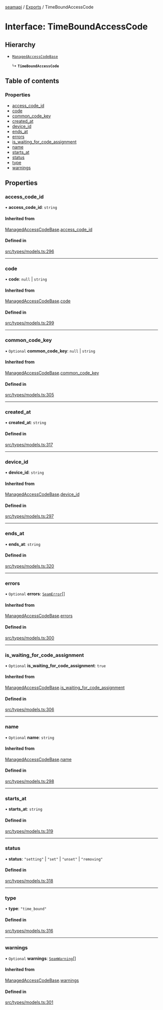 [seamapi](../README.md) / [Exports](../modules.md) / TimeBoundAccessCode

# Interface: TimeBoundAccessCode

## Hierarchy

- [`ManagedAccessCodeBase`](ManagedAccessCodeBase.md)

  ↳ **`TimeBoundAccessCode`**

## Table of contents

### Properties

- [access\_code\_id](TimeBoundAccessCode.md#access_code_id)
- [code](TimeBoundAccessCode.md#code)
- [common\_code\_key](TimeBoundAccessCode.md#common_code_key)
- [created\_at](TimeBoundAccessCode.md#created_at)
- [device\_id](TimeBoundAccessCode.md#device_id)
- [ends\_at](TimeBoundAccessCode.md#ends_at)
- [errors](TimeBoundAccessCode.md#errors)
- [is\_waiting\_for\_code\_assignment](TimeBoundAccessCode.md#is_waiting_for_code_assignment)
- [name](TimeBoundAccessCode.md#name)
- [starts\_at](TimeBoundAccessCode.md#starts_at)
- [status](TimeBoundAccessCode.md#status)
- [type](TimeBoundAccessCode.md#type)
- [warnings](TimeBoundAccessCode.md#warnings)

## Properties

### access\_code\_id

• **access\_code\_id**: `string`

#### Inherited from

[ManagedAccessCodeBase](ManagedAccessCodeBase.md).[access_code_id](ManagedAccessCodeBase.md#access_code_id)

#### Defined in

[src/types/models.ts:296](https://github.com/seamapi/javascript/blob/main/src/types/models.ts#L296)

___

### code

• **code**: ``null`` \| `string`

#### Inherited from

[ManagedAccessCodeBase](ManagedAccessCodeBase.md).[code](ManagedAccessCodeBase.md#code)

#### Defined in

[src/types/models.ts:299](https://github.com/seamapi/javascript/blob/main/src/types/models.ts#L299)

___

### common\_code\_key

• `Optional` **common\_code\_key**: ``null`` \| `string`

#### Inherited from

[ManagedAccessCodeBase](ManagedAccessCodeBase.md).[common_code_key](ManagedAccessCodeBase.md#common_code_key)

#### Defined in

[src/types/models.ts:305](https://github.com/seamapi/javascript/blob/main/src/types/models.ts#L305)

___

### created\_at

• **created\_at**: `string`

#### Defined in

[src/types/models.ts:317](https://github.com/seamapi/javascript/blob/main/src/types/models.ts#L317)

___

### device\_id

• **device\_id**: `string`

#### Inherited from

[ManagedAccessCodeBase](ManagedAccessCodeBase.md).[device_id](ManagedAccessCodeBase.md#device_id)

#### Defined in

[src/types/models.ts:297](https://github.com/seamapi/javascript/blob/main/src/types/models.ts#L297)

___

### ends\_at

• **ends\_at**: `string`

#### Defined in

[src/types/models.ts:320](https://github.com/seamapi/javascript/blob/main/src/types/models.ts#L320)

___

### errors

• `Optional` **errors**: [`SeamError`](SeamError.md)[]

#### Inherited from

[ManagedAccessCodeBase](ManagedAccessCodeBase.md).[errors](ManagedAccessCodeBase.md#errors)

#### Defined in

[src/types/models.ts:300](https://github.com/seamapi/javascript/blob/main/src/types/models.ts#L300)

___

### is\_waiting\_for\_code\_assignment

• `Optional` **is\_waiting\_for\_code\_assignment**: ``true``

#### Inherited from

[ManagedAccessCodeBase](ManagedAccessCodeBase.md).[is_waiting_for_code_assignment](ManagedAccessCodeBase.md#is_waiting_for_code_assignment)

#### Defined in

[src/types/models.ts:306](https://github.com/seamapi/javascript/blob/main/src/types/models.ts#L306)

___

### name

• `Optional` **name**: `string`

#### Inherited from

[ManagedAccessCodeBase](ManagedAccessCodeBase.md).[name](ManagedAccessCodeBase.md#name)

#### Defined in

[src/types/models.ts:298](https://github.com/seamapi/javascript/blob/main/src/types/models.ts#L298)

___

### starts\_at

• **starts\_at**: `string`

#### Defined in

[src/types/models.ts:319](https://github.com/seamapi/javascript/blob/main/src/types/models.ts#L319)

___

### status

• **status**: ``"setting"`` \| ``"set"`` \| ``"unset"`` \| ``"removing"``

#### Defined in

[src/types/models.ts:318](https://github.com/seamapi/javascript/blob/main/src/types/models.ts#L318)

___

### type

• **type**: ``"time_bound"``

#### Defined in

[src/types/models.ts:316](https://github.com/seamapi/javascript/blob/main/src/types/models.ts#L316)

___

### warnings

• `Optional` **warnings**: [`SeamWarning`](SeamWarning.md)[]

#### Inherited from

[ManagedAccessCodeBase](ManagedAccessCodeBase.md).[warnings](ManagedAccessCodeBase.md#warnings)

#### Defined in

[src/types/models.ts:301](https://github.com/seamapi/javascript/blob/main/src/types/models.ts#L301)
